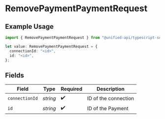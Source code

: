 # RemovePaymentPaymentRequest

## Example Usage

```typescript
import { RemovePaymentPaymentRequest } from "@unified-api/typescript-sdk/sdk/models/operations";

let value: RemovePaymentPaymentRequest = {
  connectionId: "<id>",
  id: "<id>",
};
```

## Fields

| Field                | Type                 | Required             | Description          |
| -------------------- | -------------------- | -------------------- | -------------------- |
| `connectionId`       | *string*             | :heavy_check_mark:   | ID of the connection |
| `id`                 | *string*             | :heavy_check_mark:   | ID of the Payment    |